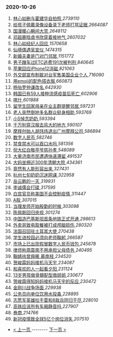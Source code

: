 ### 2020-10-26 
1. [ 林心如删与霍建华自拍照 ](https://s.weibo.com/weibo?q=%E6%9E%97%E5%BF%83%E5%A6%82%E5%88%A0%E4%B8%8E%E9%9C%8D%E5%BB%BA%E5%8D%8E%E8%87%AA%E6%8B%8D%E7%85%A7&Refer=top) *2739110*
1. [ 给孩子佩戴录像设备录下老师打骂证据 ](https://s.weibo.com/weibo?q=%23%E7%BB%99%E5%AD%A9%E5%AD%90%E4%BD%A9%E6%88%B4%E5%BD%95%E5%83%8F%E8%AE%BE%E5%A4%87%E5%BD%95%E4%B8%8B%E8%80%81%E5%B8%88%E6%89%93%E9%AA%82%E8%AF%81%E6%8D%AE%23&Refer=top) *2664087*
1. [ 国漫暖心瞬间大赏 ](https://s.weibo.com/weibo?q=%E5%9B%BD%E6%BC%AB%E6%9A%96%E5%BF%83%E7%9E%AC%E9%97%B4%E5%A4%A7%E8%B5%8F&Refer=top) *2648112*
1. [ 邓超鹿晗虞书欣穿着接地气 ](https://s.weibo.com/weibo?q=%E9%82%93%E8%B6%85%E9%B9%BF%E6%99%97%E8%99%9E%E4%B9%A6%E6%AC%A3%E7%A9%BF%E7%9D%80%E6%8E%A5%E5%9C%B0%E6%B0%94&Refer=top) *2607032*
1. [ 林心如经纪人回应 ](https://s.weibo.com/weibo?q=%E6%9E%97%E5%BF%83%E5%A6%82%E7%BB%8F%E7%BA%AA%E4%BA%BA%E5%9B%9E%E5%BA%94&Refer=top) *1570658*
1. [ 仙境偶遇吴宣仪 ](https://s.weibo.com/weibo?q=%23%E4%BB%99%E5%A2%83%E5%81%B6%E9%81%87%E5%90%B4%E5%AE%A3%E4%BB%AA%23&topic_ad=1&Refer=top) *1474315*
1. [ 新婚夫妻是门对门邻居 ](https://s.weibo.com/weibo?q=%23%E6%96%B0%E5%A9%9A%E5%A4%AB%E5%A6%BB%E6%98%AF%E9%97%A8%E5%AF%B9%E9%97%A8%E9%82%BB%E5%B1%85%23&Refer=top) *1151772*
1. [ 男子蹭车过ETC逃费191次被判刑 ](https://s.weibo.com/weibo?q=%23%E7%94%B7%E5%AD%90%E8%B9%AD%E8%BD%A6%E8%BF%87ETC%E9%80%83%E8%B4%B9191%E6%AC%A1%E8%A2%AB%E5%88%A4%E5%88%91%23&Refer=top) *840645*
1. [ 苹果回应iPhone12消磁 ](https://s.weibo.com/weibo?q=%23%E8%8B%B9%E6%9E%9C%E5%9B%9E%E5%BA%94iPhone12%E6%B6%88%E7%A3%81%23&Refer=top) *821063*
1. [ 外交部宣布制裁对台军售美国企业个人 ](https://s.weibo.com/weibo?q=%23%E5%A4%96%E4%BA%A4%E9%83%A8%E5%AE%A3%E5%B8%83%E5%88%B6%E8%A3%81%E5%AF%B9%E5%8F%B0%E5%86%9B%E5%94%AE%E7%BE%8E%E5%9B%BD%E4%BC%81%E4%B8%9A%E4%B8%AA%E4%BA%BA%23&Refer=top) *716090*
1. [ 用emoji的配色搭衣服 ](https://s.weibo.com/weibo?q=%23%E7%94%A8emoji%E7%9A%84%E9%85%8D%E8%89%B2%E6%90%AD%E8%A1%A3%E6%9C%8D%23&Refer=top) *660873*
1. [ 杨怡罗仲谦改名 ](https://s.weibo.com/weibo?q=%23%E6%9D%A8%E6%80%A1%E7%BD%97%E4%BB%B2%E8%B0%A6%E6%94%B9%E5%90%8D%23&Refer=top) *642930*
1. [ 韩国已有59人接种流感疫苗后死亡 ](https://s.weibo.com/weibo?q=%23%E9%9F%A9%E5%9B%BD%E5%B7%B2%E6%9C%8959%E4%BA%BA%E6%8E%A5%E7%A7%8D%E6%B5%81%E6%84%9F%E7%96%AB%E8%8B%97%E5%90%8E%E6%AD%BB%E4%BA%A1%23&Refer=top) *602906*
1. [ 喀什 ](https://s.weibo.com/weibo?q=%E5%96%80%E4%BB%80&Refer=top) *601888*
1. [ 留学生回家母亲在业主群提醒邻居 ](https://s.weibo.com/weibo?q=%23%E7%95%99%E5%AD%A6%E7%94%9F%E5%9B%9E%E5%AE%B6%E6%AF%8D%E4%BA%B2%E5%9C%A8%E4%B8%9A%E4%B8%BB%E7%BE%A4%E6%8F%90%E9%86%92%E9%82%BB%E5%B1%85%23&Refer=top) *597231*
1. [ 老人突然倒地多名群众挺身相助 ](https://s.weibo.com/weibo?q=%23%E8%80%81%E4%BA%BA%E7%AA%81%E7%84%B6%E5%80%92%E5%9C%B0%E5%A4%9A%E5%90%8D%E7%BE%A4%E4%BC%97%E6%8C%BA%E8%BA%AB%E7%9B%B8%E5%8A%A9%23&Refer=top) *593769*
1. [ 小S悼念奶奶 ](https://s.weibo.com/weibo?q=%E5%B0%8FS%E6%82%BC%E5%BF%B5%E5%A5%B6%E5%A5%B6&Refer=top) *593394*
1. [ 千万别穿汉服去风大的地方 ](https://s.weibo.com/weibo?q=%23%E5%8D%83%E4%B8%87%E5%88%AB%E7%A9%BF%E6%B1%89%E6%9C%8D%E5%8E%BB%E9%A3%8E%E5%A4%A7%E7%9A%84%E5%9C%B0%E6%96%B9%23&Refer=top) *590107*
1. [ 摩拜创始人胡玮炜退出广州摩拜公司 ](https://s.weibo.com/weibo?q=%E6%91%A9%E6%8B%9C%E5%88%9B%E5%A7%8B%E4%BA%BA%E8%83%A1%E7%8E%AE%E7%82%9C%E9%80%80%E5%87%BA%E5%B9%BF%E5%B7%9E%E6%91%A9%E6%8B%9C%E5%85%AC%E5%8F%B8&Refer=top) *586894*
1. [ 数字人民币 ](https://s.weibo.com/weibo?q=%E6%95%B0%E5%AD%97%E4%BA%BA%E6%B0%91%E5%B8%81&Refer=top) *582746*
1. [ 禁食禁水可以吞口水吗 ](https://s.weibo.com/weibo?q=%23%E7%A6%81%E9%A3%9F%E7%A6%81%E6%B0%B4%E5%8F%AF%E4%BB%A5%E5%90%9E%E5%8F%A3%E6%B0%B4%E5%90%97%23&Refer=top) *581356*
1. [ 倪大红白敬亭爷慈孙孝 ](https://s.weibo.com/weibo?q=%23%E5%80%AA%E5%A4%A7%E7%BA%A2%E7%99%BD%E6%95%AC%E4%BA%AD%E7%88%B7%E6%85%88%E5%AD%99%E5%AD%9D%23&Refer=top) *548089*
1. [ 大量济南市民遭遇快递滞留 ](https://s.weibo.com/weibo?q=%23%E5%A4%A7%E9%87%8F%E6%B5%8E%E5%8D%97%E5%B8%82%E6%B0%91%E9%81%AD%E9%81%87%E5%BF%AB%E9%80%92%E6%BB%9E%E7%95%99%23&Refer=top) *491537*
1. [ 大妈坐拥近300年清朝大院 ](https://s.weibo.com/weibo?q=%23%E5%A4%A7%E5%A6%88%E5%9D%90%E6%8B%A5%E8%BF%91300%E5%B9%B4%E6%B8%85%E6%9C%9D%E5%A4%A7%E9%99%A2%23&Refer=top) *434361*
1. [ 竟然有人能形容出来 ](https://s.weibo.com/weibo?q=%23%E7%AB%9F%E7%84%B6%E6%9C%89%E4%BA%BA%E8%83%BD%E5%BD%A2%E5%AE%B9%E5%87%BA%E6%9D%A5%23&Refer=top) *327431*
1. [ 杭州七旬奶奶沉迷网课 ](https://s.weibo.com/weibo?q=%23%E6%9D%AD%E5%B7%9E%E4%B8%83%E6%97%AC%E5%A5%B6%E5%A5%B6%E6%B2%89%E8%BF%B7%E7%BD%91%E8%AF%BE%23&Refer=top) *322958*
1. [ 岳云鹏的一天 ](https://s.weibo.com/weibo?q=%E5%B2%B3%E4%BA%91%E9%B9%8F%E7%9A%84%E4%B8%80%E5%A4%A9&Refer=top) *319931*
1. [ 李诚儒会打碟 ](https://s.weibo.com/weibo?q=%23%E6%9D%8E%E8%AF%9A%E5%84%92%E4%BC%9A%E6%89%93%E7%A2%9F%23&Refer=top) *317595*
1. [ 白宫官员称美国不会控制疫情 ](https://s.weibo.com/weibo?q=%23%E7%99%BD%E5%AE%AB%E5%AE%98%E5%91%98%E7%A7%B0%E7%BE%8E%E5%9B%BD%E4%B8%8D%E4%BC%9A%E6%8E%A7%E5%88%B6%E7%96%AB%E6%83%85%23&Refer=top) *311447*
1. [ A股 ](https://s.weibo.com/weibo?q=A%E8%82%A1&Refer=top) *307015*
1. [ 当理发师开始殷勤的时候 ](https://s.weibo.com/weibo?q=%23%E5%BD%93%E7%90%86%E5%8F%91%E5%B8%88%E5%BC%80%E5%A7%8B%E6%AE%B7%E5%8B%A4%E7%9A%84%E6%97%B6%E5%80%99%23&Refer=top) *303098*
1. [ 陈佩斯回归央视 ](https://s.weibo.com/weibo?q=%23%E9%99%88%E4%BD%A9%E6%96%AF%E5%9B%9E%E5%BD%92%E5%A4%AE%E8%A7%86%23&Refer=top) *301274*
1. [ 中国造巴基斯坦首条地铁正式开通 ](https://s.weibo.com/weibo?q=%23%E4%B8%AD%E5%9B%BD%E9%80%A0%E5%B7%B4%E5%9F%BA%E6%96%AF%E5%9D%A6%E9%A6%96%E6%9D%A1%E5%9C%B0%E9%93%81%E6%AD%A3%E5%BC%8F%E5%BC%80%E9%80%9A%23&Refer=top) *298613*
1. [ 外卖哥致电取餐被打成颅脑损伤 ](https://s.weibo.com/weibo?q=%23%E5%A4%96%E5%8D%96%E5%93%A5%E8%87%B4%E7%94%B5%E5%8F%96%E9%A4%90%E8%A2%AB%E6%89%93%E6%88%90%E9%A2%85%E8%84%91%E6%8D%9F%E4%BC%A4%23&Refer=top) *280320*
1. [ 法国召回驻土耳其大使 ](https://s.weibo.com/weibo?q=%23%E6%B3%95%E5%9B%BD%E5%8F%AC%E5%9B%9E%E9%A9%BB%E5%9C%9F%E8%80%B3%E5%85%B6%E5%A4%A7%E4%BD%BF%23&Refer=top) *270438*
1. [ 学生进校园必须向老师鞠躬 ](https://s.weibo.com/weibo?q=%23%E5%AD%A6%E7%94%9F%E8%BF%9B%E6%A0%A1%E5%9B%AD%E5%BF%85%E9%A1%BB%E5%90%91%E8%80%81%E5%B8%88%E9%9E%A0%E8%BA%AC%23&Refer=top) *266587*
1. [ 市场上已出现假冒数字人民币钱包 ](https://s.weibo.com/weibo?q=%23%E5%B8%82%E5%9C%BA%E4%B8%8A%E5%B7%B2%E5%87%BA%E7%8E%B0%E5%81%87%E5%86%92%E6%95%B0%E5%AD%97%E4%BA%BA%E6%B0%91%E5%B8%81%E9%92%B1%E5%8C%85%23&Refer=top) *245678*
1. [ 律师称周震南不用承担父母债务 ](https://s.weibo.com/weibo?q=%23%E5%BE%8B%E5%B8%88%E7%A7%B0%E5%91%A8%E9%9C%87%E5%8D%97%E4%B8%8D%E7%94%A8%E6%89%BF%E6%8B%85%E7%88%B6%E6%AF%8D%E5%80%BA%E5%8A%A1%23&Refer=top) *240495*
1. [ 鞠婧祎曾舜晞 慕南枝 ](https://s.weibo.com/weibo?q=%E9%9E%A0%E5%A9%A7%E7%A5%8E%E6%9B%BE%E8%88%9C%E6%99%9E%20%E6%85%95%E5%8D%97%E6%9E%9D&Refer=top) *234520*
1. [ 贺峻霖妈妈接机马天宇 ](https://s.weibo.com/weibo?q=%23%E8%B4%BA%E5%B3%BB%E9%9C%96%E5%A6%88%E5%A6%88%E6%8E%A5%E6%9C%BA%E9%A9%AC%E5%A4%A9%E5%AE%87%23&Refer=top) *234087*
1. [ 和喜欢的人一起看夕阳 ](https://s.weibo.com/weibo?q=%23%E5%92%8C%E5%96%9C%E6%AC%A2%E7%9A%84%E4%BA%BA%E4%B8%80%E8%B5%B7%E7%9C%8B%E5%A4%95%E9%98%B3%23&Refer=top) *231124*
1. [ 13岁男孩做骨髓配型救姐姐 ](https://s.weibo.com/weibo?q=13%E5%B2%81%E7%94%B7%E5%AD%A9%E5%81%9A%E9%AA%A8%E9%AB%93%E9%85%8D%E5%9E%8B%E6%95%91%E5%A7%90%E5%A7%90&Refer=top) *230677*
1. [ 贺峻霖得知妈妈接机马天宇的反应 ](https://s.weibo.com/weibo?q=%23%E8%B4%BA%E5%B3%BB%E9%9C%96%E5%BE%97%E7%9F%A5%E5%A6%88%E5%A6%88%E6%8E%A5%E6%9C%BA%E9%A9%AC%E5%A4%A9%E5%AE%87%E7%9A%84%E5%8F%8D%E5%BA%94%23&Refer=top) *230472*
1. [ 金刚川战争场面 ](https://s.weibo.com/weibo?q=%E9%87%91%E5%88%9A%E5%B7%9D%E6%88%98%E4%BA%89%E5%9C%BA%E9%9D%A2&Refer=top) *229938*
1. [ 公务员向单位饮用水投毒 ](https://s.weibo.com/weibo?q=%23%E5%85%AC%E5%8A%A1%E5%91%98%E5%90%91%E5%8D%95%E4%BD%8D%E9%A5%AE%E7%94%A8%E6%B0%B4%E6%8A%95%E6%AF%92%23&Refer=top) *228895*
1. [ 志愿军英雄拉手雷和8敌兵同归于尽 ](https://s.weibo.com/weibo?q=%23%E5%BF%97%E6%84%BF%E5%86%9B%E8%8B%B1%E9%9B%84%E6%8B%89%E6%89%8B%E9%9B%B7%E5%92%8C8%E6%95%8C%E5%85%B5%E5%90%8C%E5%BD%92%E4%BA%8E%E5%B0%BD%23&Refer=top) *228010*
1. [ 高铁应该所有车厢静音吗 ](https://s.weibo.com/weibo?q=%23%E9%AB%98%E9%93%81%E5%BA%94%E8%AF%A5%E6%89%80%E6%9C%89%E8%BD%A6%E5%8E%A2%E9%9D%99%E9%9F%B3%E5%90%97%23&Refer=top) *227907*
1. [ 券商 ](https://s.weibo.com/weibo?q=%E5%88%B8%E5%95%86&Refer=top) *214766*
1. [ 新冠疫情致全球5亿个岗位消失 ](https://s.weibo.com/weibo?q=%E6%96%B0%E5%86%A0%E7%96%AB%E6%83%85%E8%87%B4%E5%85%A8%E7%90%835%E4%BA%BF%E4%B8%AA%E5%B2%97%E4%BD%8D%E6%B6%88%E5%A4%B1&Refer=top) *207510* 

- [ < 上一页 ](https://github.com/able8/weibo-hot-record/blob/master/2020-10-25.md) -------- [ 下一页 > ](https://github.com/able8/weibo-hot-record/blob/master/2020-10-27.md)